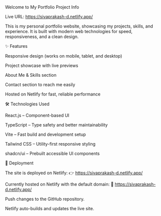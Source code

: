 Welcome to My Portfolio 
Project Info

Live URL: https://sivaprakash-d.netlify.app/

This is my personal portfolio website, showcasing my projects, skills, and experience. It is built with modern web technologies for speed, responsiveness, and a clean design.

✨ Features

Responsive design (works on mobile, tablet, and desktop)

Project showcase with live previews

About Me & Skills section

Contact section to reach me easily

Hosted on Netlify for fast, reliable performance

🛠️ Technologies Used

React.js – Component-based UI

TypeScript – Type safety and better maintainability

Vite – Fast build and development setup

Tailwind CSS – Utility-first responsive styling

shadcn/ui – Prebuilt accessible UI components

🚀 Deployment

The site is deployed on Netlify:
👉 https://sivaprakash-d.netlify.app/

Currently hosted on Netlify with the default domain:
🔗 https://sivaprakash-d.netlify.app/

Push changes to the GitHub repository.

Netlify auto-builds and updates the live site.
